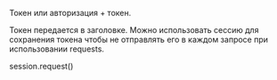 Токен или авторизация + токен.

Токен передается в заголовке.
Можно использовать сессию для сохранения токена чтобы не отправлять его в каждом запросе при использовании requests.


session.request()